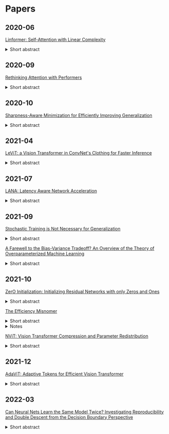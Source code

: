 # Papers

## 2020-06

[Linformer: Self-Attention with Linear Complexity](https://arxiv.org/abs/2006.04768)
<details>
<summary>Short abstract</summary>
In this paper, we demonstrate that the self-attention mechanism can be approximated by a low-rank matrix. We further exploit this finding to propose a new self-attention mechanism, which reduces the overall self-attention complexity from O(n^2) to O(n) in both time and space.
</details>

## 2020-09

[Rethinking Attention with Performers](https://arxiv.org/abs/2009.14794)
<details>
<summary>Short abstract</summary>
We introduce Performers, Transformer architectures which can estimate regular (softmax) full-rank-attention Transformers with provable accuracy, but using only linear (as opposed to quadratic) space and time complexity, without relying on any priors such as sparsity or low-rankness.
</details>

## 2020-10

[Sharpness-Aware Minimization for Efficiently Improving Generalization](https://arxiv.org/abs/2010.01412)
<details>
<summary>Short abstract</summary>
Motivated by prior work connecting the geometry of the loss landscape and generalization, we introduce a novel, effective procedure for instead simultaneously minimizing loss value and loss sharpness. In particular, our procedure, Sharpness-Aware Minimization (SAM), seeks parameters that lie in neighborhoods having uniformly low loss; this formulation results in a min-max optimization problem on which gradient descent can be performed efficiently. 
</details>

## 2021-04

[LeViT: a Vision Transformer in ConvNet's Clothing for Faster Inference](https://arxiv.org/abs/2104.01136)
<details>
<summary>Short abstract</summary>
We design a family of image classification architectures that optimize the trade-off between accuracy and efficiency in a high-speed regime. Our work exploits recent findings in attention-based architectures, which are competitive on highly parallel processing hardware. We revisit principles from the extensive literature on convolutional neural networks to apply them to transformers, in particular activation maps with decreasing resolutions.
</details>


## 2021-07

[LANA: Latency Aware Network Acceleration](https://arxiv.org/abs/2107.10624)
<details>
<summary>Short abstract</summary>
We introduce latency-aware network acceleration (LANA) - an approach that builds on neural architecture search techniques and teacher-student distillation to accelerate neural networks. LANA consists of two phases: in the first phase, it trains many alternative operations for every layer of the teacher network using layer-wise feature map distillation.
</details>


## 2021-09

[Stochastic Training is Not Necessary for Generalization](https://arxiv.org/abs/2109.14119)
<details>
<summary>Short abstract</summary>
It is widely believed that the implicit regularization of stochastic gradient descent (SGD) is fundamental to the impressive generalization behavior we observe in neural networks. In this work, we demonstrate that non-stochastic full-batch training can achieve strong performance on CIFAR-10 that is on-par with SGD, using modern architectures in settings with and without data augmentation.
</details>

[A Farewell to the Bias-Variance Tradeoff? An Overview of the Theory of Overparameterized Machine Learning](https://arxiv.org/abs/2109.02355)
<details>
<summary>Short abstract</summary>
Overparameterized models are excessively complex with respect to the size of the training dataset, which results in them perfectly fitting (i.e., interpolating) the training data, which is usually noisy. Such interpolation of noisy data is traditionally associated with detrimental overfitting, and yet a wide range of interpolating models -- from simple linear models to deep neural networks -- have recently been observed to generalize extremely well on fresh test data. Indeed, the recently discovered double descent phenomenon has revealed that highly overparameterized models often improve over the best underparameterized model in test performance
</details>


## 2021-10

[ZerO Initialization: Initializing Residual Networks with only Zeros and Ones](https://openreview.net/forum?id=EYCm0AFjaSS)
<details>
<summary>Short abstract</summary>
We propose a fully deterministic initialization for training residual networks by employing skip connections and Hadamard transforms, resulting in state-of-art performance.
</details>

[The Efficiency Misnomer](https://arxiv.org/abs/2110.12894)
<details>
<summary>Short abstract</summary>
Model efficiency is a critical aspect of developing and deploying machine learning models.
</details>
<details>
<summary>Notes</summary>
</details>

[NViT: Vision Transformer Compression and Parameter Redistribution](https://arxiv.org/abs/2110.04869)
<details>
<summary>Short abstract</summary>
We apply global, structural pruning with latency-aware regularization on all parameters of the Vision Transformer (ViT) model for latency reduction. Furthermore, we analyze the pruned architectures and find interesting regularities in the final weight structure.
</details>


## 2021-12

[AdaViT: Adaptive Tokens for Efficient Vision Transformer](https://arxiv.org/abs/2112.07658)
<details>
<summary>Short abstract</summary>
We introduce AdaViT, a method that adaptively adjusts the inference cost of vision transformer (ViT) for images of different complexity. AdaViT achieves this by automatically reducing the number of tokens in vision transformers that are processed in the network as inference proceeds.
</details>

## 2022-03

[Can Neural Nets Learn the Same Model Twice? Investigating Reproducibility and Double Descent from the Decision Boundary Perspective](https://arxiv.org/abs/2203.08124)
<details>
<summary>Short abstract</summary>
We discuss methods for visualizing neural network decision boundaries and decision regions. We use these visualizations to investigate issues related to reproducibility and generalization in neural network training.
</details>

